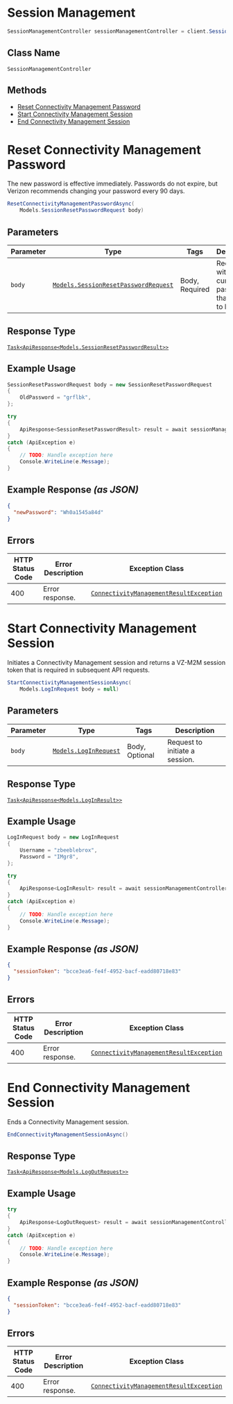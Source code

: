 # Session Management

```csharp
SessionManagementController sessionManagementController = client.SessionManagementController;
```

## Class Name

`SessionManagementController`

## Methods

* [Reset Connectivity Management Password](../../doc/controllers/session-management.md#reset-connectivity-management-password)
* [Start Connectivity Management Session](../../doc/controllers/session-management.md#start-connectivity-management-session)
* [End Connectivity Management Session](../../doc/controllers/session-management.md#end-connectivity-management-session)


# Reset Connectivity Management Password

The new password is effective immediately. Passwords do not expire, but Verizon recommends changing your password every 90 days.

```csharp
ResetConnectivityManagementPasswordAsync(
    Models.SessionResetPasswordRequest body)
```

## Parameters

| Parameter | Type | Tags | Description |
|  --- | --- | --- | --- |
| `body` | [`Models.SessionResetPasswordRequest`](../../doc/models/session-reset-password-request.md) | Body, Required | Request with current password that needs to be reset. |

## Response Type

[`Task<ApiResponse<Models.SessionResetPasswordResult>>`](../../doc/models/session-reset-password-result.md)

## Example Usage

```csharp
SessionResetPasswordRequest body = new SessionResetPasswordRequest
{
    OldPassword = "grflbk",
};

try
{
    ApiResponse<SessionResetPasswordResult> result = await sessionManagementController.ResetConnectivityManagementPasswordAsync(body);
}
catch (ApiException e)
{
    // TODO: Handle exception here
    Console.WriteLine(e.Message);
}
```

## Example Response *(as JSON)*

```json
{
  "newPassword": "Wh0a1545a84d"
}
```

## Errors

| HTTP Status Code | Error Description | Exception Class |
|  --- | --- | --- |
| 400 | Error response. | [`ConnectivityManagementResultException`](../../doc/models/connectivity-management-result-exception.md) |


# Start Connectivity Management Session

Initiates a Connectivity Management session and returns a VZ-M2M session token that is required in subsequent API requests.

```csharp
StartConnectivityManagementSessionAsync(
    Models.LogInRequest body = null)
```

## Parameters

| Parameter | Type | Tags | Description |
|  --- | --- | --- | --- |
| `body` | [`Models.LogInRequest`](../../doc/models/log-in-request.md) | Body, Optional | Request to initiate a session. |

## Response Type

[`Task<ApiResponse<Models.LogInResult>>`](../../doc/models/log-in-result.md)

## Example Usage

```csharp
LogInRequest body = new LogInRequest
{
    Username = "zbeeblebrox",
    Password = "IMgr8",
};

try
{
    ApiResponse<LogInResult> result = await sessionManagementController.StartConnectivityManagementSessionAsync(body);
}
catch (ApiException e)
{
    // TODO: Handle exception here
    Console.WriteLine(e.Message);
}
```

## Example Response *(as JSON)*

```json
{
  "sessionToken": "bcce3ea6-fe4f-4952-bacf-eadd80718e83"
}
```

## Errors

| HTTP Status Code | Error Description | Exception Class |
|  --- | --- | --- |
| 400 | Error response. | [`ConnectivityManagementResultException`](../../doc/models/connectivity-management-result-exception.md) |


# End Connectivity Management Session

Ends a Connectivity Management session.

```csharp
EndConnectivityManagementSessionAsync()
```

## Response Type

[`Task<ApiResponse<Models.LogOutRequest>>`](../../doc/models/log-out-request.md)

## Example Usage

```csharp
try
{
    ApiResponse<LogOutRequest> result = await sessionManagementController.EndConnectivityManagementSessionAsync();
}
catch (ApiException e)
{
    // TODO: Handle exception here
    Console.WriteLine(e.Message);
}
```

## Example Response *(as JSON)*

```json
{
  "sessionToken": "bcce3ea6-fe4f-4952-bacf-eadd80718e83"
}
```

## Errors

| HTTP Status Code | Error Description | Exception Class |
|  --- | --- | --- |
| 400 | Error response. | [`ConnectivityManagementResultException`](../../doc/models/connectivity-management-result-exception.md) |

